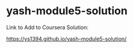 # yash-module5-solution

Link to Add to Coursera Solution:

https://ys1394.github.io/yash-module5-solution/
